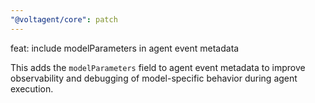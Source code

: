 ```yaml
---
"@voltagent/core": patch
---
```


feat: include modelParameters in agent event metadata

This adds the `modelParameters` field to agent event metadata to improve observability and debugging of model-specific behavior during agent execution.
